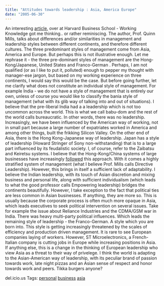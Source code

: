 ```yaml
---
title: "Attitudes towards leadership : Asia, America Europe"
date: "2005-06-30"
---
```


An interesting [article](http://hbswk.hbs.edu/item.jhtml?id=4869&t=leadership), over at Harvard Business School - Working Knowledge got me thinking.. or rather reminiscing. The author, Prof. Quinn Mills, talks about differences and/or similarities in management and leadership styles between different continents, and therefore different cultures. The three predominant styles of management come from Asia, America and Europe. But perhaps this is not illustrative enough. Let me rephrase it - the three pre-dominant styles of management are the Hong-Kong/Japanese, United States and Franco-German . Perhaps, I am not qualified (or as I like to put it, polluted) enough to pepper my thought with manager-ese jargon, but based on my working experience on three continents, I would say this would be the case. But before going further, let me clarify what does not constitute an individual style of management. For example India - we do not have a style of management that is entirely our own, unless of course you would like to classify the bania style of management (what with its glib way of talking into and out of situations). I believe that the pre-liberal India had a a leadership which is not too uncommon across the world. This is what we call babu-dom and the rest of the world calls bureaucratic. In other words, there was no leadership. Increasingly, we have been influenced by the American way of working, not in small part because a large number of expatriates worked in America and among other things, built the frikking Silicon Valley. On the other end of Asia, there is the Hong Kong-Japanese way of leadership. Japan has a style of leadership (Howard Stringer of Sony non-withstanding) that is to a large part influenced by its feudalistic society. I, of course, refer to the Zaibatsu and Keiretsu systems. I believe that the Hong-Kong/China systems of large businesses have increasingly [followed](http://msnbc.msn.com/id/7615253/) this approach. With it comes a highly stratified system of management (what I believe Prof. Mills calls Directive Leadership). However, this brings in itself a sufficient lack of adaptability. I believe the Indian leadership, with its touch of Asian discretion and mixing business and personal life, along with sufficient individualism (which leads to what the good professor calls Empowering leadership) bridges the continents beautifully. However, I take exception to the fact that political ties are less common in Asian businesses. If anything, they are more so. This is usually because the corporate process is often much more opaque in Asia, which leads executives to seek political intervention on several issues. Take for example the issue about Reliance Industries and the CDMA/GSM war in India. There was heavy multi-party political influences. Which leads the remaining style of leadership - the Franco-German. A style which you are born into. This style is getting increasingly threatened by the scales of efficiency and production driven management. It is rare to see European companies laying of workers. However, ST Microelectronics, a French-Italian company is cutting jobs in Europe while increasing positions in Asia. If anything else, this is a change in the thinking of European leadership who view Asia as a threat to their way of privelege. I think the world is adapting to the Asian-American way of leadership, with its peculiar brand of passion towards work, late night pizzas and an Asian sense of respect and honor towards work and peers. Tikka burgers anyone?

del.icio.us Tags: [personal](http://del.icio.us/sss8ue/personal) [business](http://del.icio.us/sss8ue/business) [asia](http://del.icio.us/sss8ue/asia)
